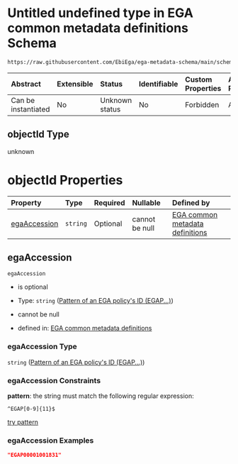 # Untitled undefined type in EGA common metadata definitions Schema

```txt
https://raw.githubusercontent.com/EbiEga/ega-metadata-schema/main/schemas/EGA.common-definitions.json#/definitions/objectIdAndObjectTypeCheck/anyOf/9/properties/objectId
```



| Abstract            | Extensible | Status         | Identifiable | Custom Properties | Additional Properties | Access Restrictions | Defined In                                                                                           |
| :------------------ | :--------- | :------------- | :----------- | :---------------- | :-------------------- | :------------------ | :--------------------------------------------------------------------------------------------------- |
| Can be instantiated | No         | Unknown status | No           | Forbidden         | Allowed               | none                | [EGA.common-definitions.json\*](../../../schemas/EGA.common-definitions.json "open original schema") |

## objectId Type

unknown

# objectId Properties

| Property                      | Type     | Required | Nullable       | Defined by                                                                                                                                                                                                                                                                                                                                                                                                                              |
| :---------------------------- | :------- | :------- | :------------- | :-------------------------------------------------------------------------------------------------------------------------------------------------------------------------------------------------------------------------------------------------------------------------------------------------------------------------------------------------------------------------------------------------------------------------------------- |
| [egaAccession](#egaaccession) | `string` | Optional | cannot be null | [EGA common metadata definitions](ega-4-definitions-check-that-the-objectids-accession-pattern-and-objecttype-match-anyof-policy-objectid-and-objecttype-check-properties-objectid-properties-pattern-of-an-ega-policys-id-egap.md "https://raw.githubusercontent.com/EbiEga/ega-metadata-schema/main/schemas/EGA.common-definitions.json#/definitions/objectIdAndObjectTypeCheck/anyOf/9/properties/objectId/properties/egaAccession") |

## egaAccession



`egaAccession`

*   is optional

*   Type: `string` ([Pattern of an EGA policy's ID (EGAP...)](ega-4-definitions-check-that-the-objectids-accession-pattern-and-objecttype-match-anyof-policy-objectid-and-objecttype-check-properties-objectid-properties-pattern-of-an-ega-policys-id-egap.md))

*   cannot be null

*   defined in: [EGA common metadata definitions](ega-4-definitions-check-that-the-objectids-accession-pattern-and-objecttype-match-anyof-policy-objectid-and-objecttype-check-properties-objectid-properties-pattern-of-an-ega-policys-id-egap.md "https://raw.githubusercontent.com/EbiEga/ega-metadata-schema/main/schemas/EGA.common-definitions.json#/definitions/objectIdAndObjectTypeCheck/anyOf/9/properties/objectId/properties/egaAccession")

### egaAccession Type

`string` ([Pattern of an EGA policy's ID (EGAP...)](ega-4-definitions-check-that-the-objectids-accession-pattern-and-objecttype-match-anyof-policy-objectid-and-objecttype-check-properties-objectid-properties-pattern-of-an-ega-policys-id-egap.md))

### egaAccession Constraints

**pattern**: the string must match the following regular expression:&#x20;

```regexp
^EGAP[0-9]{11}$
```

[try pattern](https://regexr.com/?expression=%5EEGAP%5B0-9%5D%7B11%7D%24 "try regular expression with regexr.com")

### egaAccession Examples

```json
"EGAP00001001831"
```
